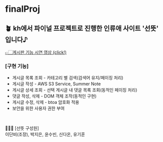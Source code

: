 # finalProj

## 🪴 kh에서 파이널 프로젝트로 진행한 인류애 사이트 '선뜻' 입니다♪

[👉🏻게시판 기능 시연 영상 (click!)](https://youtu.be/Sa_cu_iJxGY?si=naEKhJr1HI5XPzKf, "영상 보기")

### [구현 기능]
+ 게시글 목록 조회 - 카테고리 별 검색(검색어 유지/페이징 처리)  
+ 게시글 작성 - AWS S3 Service, Summer Note  
+ 게시글 상세 조회 - 선택 게시글 내 댓글 목록 조회(동적인 페이징 처리)
+ 댓글 작성, 삭제 - DOM 객체 조작(동적인 구현)  
+ 게시글 수정, 삭제 - btoa 암호화 적용
+ 보안을 위한 사용자 권한 부여  
<br>

🧑🏻‍💻 [선뜻 구성원]  
이단비(조장), 박지은, 윤수빈, 신다온, 유기훈